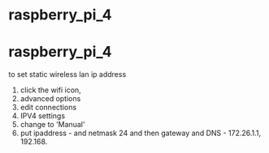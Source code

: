 # raspberry_pi_4


# raspberry_pi_4

to set static wireless lan ip address 
1. click the wifi icon,
2. advanced options
3. edit connections
4. IPV4 settings
5. change to 'Manual'
6. put ipaddress - and netmask 24 and then gateway and DNS - 172.26.1.1, 192.168.
